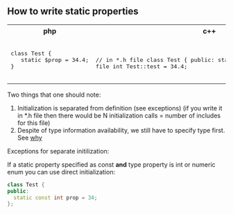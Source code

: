 ## How to write static properties
<table>
  <tr>
    <th>
      php
    </th>
    <th>
      c++
    </th>
  </tr>
  <tr>
    <td>
      <pre lang="php">       
class Test {
   static $prop = 34.4;
}
      </pre>
    </td>
    <td>
      <pre lang="c++">

// in *.h file
class Test {
public:
   static int test;
};
// in *.cpp file
int Test::test = 34.4;
      </pre>
    </td>
  </tr>
</table>

Two things that one should note:
1. Initialization is separated from definition (see exceptions) (if you write it in *.h file then there would be N initialization calls = number of includes for this file)
2. Despite of type information availability, we still have to specify type first. See [why](https://stackoverflow.com/questions/29702712/why-do-you-need-to-specify-type-of-extern-static-variable-at-initialization)

Exceptions for separate initilization:

If a static property specified as const **and** type property is int or numeric enum you can use direct initialization:
```c++
class Test {
public:
  static const int prop = 34;
};
```
